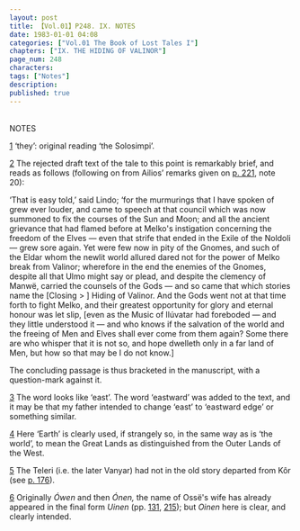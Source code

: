 ```yaml
---
layout: post
title: 【Vol.01】P248. IX. NOTES
date: 1983-01-01 04:08
categories: ["Vol.01 The Book of Lost Tales I"]
chapters: ["IX. THE HIDING OF VALINOR"]
page_num: 248
characters: 
tags: ["Notes"]
description: 
published: true
---
```


<BR>
NOTES

[1]({{site.baseurl}}/vol01-p234) ‘they’: original reading ‘the Solosimpi’.

[2]({{site.baseurl}}/vol01-p235) The rejected draft text of the tale to this point is remarkably brief, and reads as follows (following on from Ailios’ remarks given on [p. 221]({{site.baseurl}}/vol01-p221), note 20):

‘That is easy told,’ said Lindo; ‘for the murmurings that I have spoken of grew ever louder, and came to speech at that council which was now summoned to fix the courses of the Sun and Moon; and all the ancient grievance that had flamed before at Melko's instigation concerning the freedom of the Elves — even that strife that ended in the Exile of the Noldoli — grew sore again. Yet were few now in pity of the Gnomes, and such of the Eldar whom the newlit world allured dared not for the power of Melko break from Valinor; wherefore in the end the enemies of the Gnomes, despite all that Ulmo might say or plead, and despite the clemency of Manwë, carried the counsels of the Gods — and so came that which stories name the [Closing > ] Hiding of Valinor. And the Gods went not at that time forth to fight Melko, and their greatest opportunity for glory and eternal honour was let slip, [even as the Music of Ilúvatar had foreboded — and they little understood it — and who knows if the salvation of the world and the freeing of Men and Elves shall ever come from them again? Some there are who whisper that it is not so, and hope dwelleth only in a far land of Men, but how so that may be I do not know.]

The concluding passage is thus bracketed in the manuscript, with a question-mark against it.

[3]({{site.baseurl}}/vol01-p236) The word looks like ‘east’. The word ‘eastward’ was added to the text, and it may be that my father intended to change ‘east’ to ‘eastward edge’ or something similar.

[4]({{site.baseurl}}/vol01-p237) Here ‘Earth’ is clearly used, if strangely so, in the same way as is ‘the world’, to mean the Great Lands as distinguished from the Outer Lands of the West.

[5]({{site.baseurl}}/vol01-p237) The Teleri (i.e. the later Vanyar) had not in the old story departed from Kôr (see [p. 176]({{site.baseurl}}/vol01-p176)).

[6]({{site.baseurl}}/vol01-p238) Originally <I>Ówen </I>and then <I>Ónen, </I>the name of Ossë's wife has already appeared in the final form <I>Uinen </I>(pp. [131]({{site.baseurl}}/vol01-p131), [215]({{site.baseurl}}/vol01-p215)); but <I>Oinen </I>here is clear, and clearly intended.

